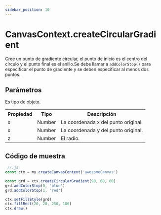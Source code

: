 ```yaml
---
sidebar_position: 10
---
```


# CanvasContext.createCircularGradient

Cree un punto de gradiente circular, el punto de inicio es el centro del círculo y el punto final es el anillo.Se debe llamar a ```addColorStop()```  para especificar el punto de gradiente y se deben especificar al menos dos puntos.

## Parámetros

Es tipo de objeto.

<table>
    <tr>
        <th>Propiedad</th>
        <th>Tipo</th>
        <th>Descripción</th>
    </tr>
     <tr>
        <td>x</td>
        <td>Number</td>
        <td>La coordenada x del punto original.</td>
     </tr>
     <tr>
        <td>x</td>
        <td>Number</td>
        <td>La coordenada y del punto original.</td>
     </tr>
     <tr>
        <td>z</td>
        <td>Number</td>
        <td>El radio.</td>
     </tr>
</table>

## Código de muestra

```js
 //.js
const ctx = my.createCanvasContext('awesomeCanvas')

const grd = ctx.createCircularGradient(90, 60, 60)
grd.addColorStop(0, 'blue')
grd.addColorStop(1, 'red')

ctx.setFillStyle(grd)
ctx.fillRect(20, 20, 250, 180)
ctx.draw()
```